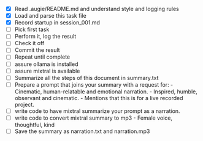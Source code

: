 - [x] Read .augie/README.md and understand style and logging rules
- [x] Load and parse this task file
- [x] Record startup in session_001.md
- [ ] Pick first task
- [ ] Perform it, log the result
- [ ] Check it off
- [ ] Commit the result
- [ ] Repeat until complete
- [ ] assure ollama is installed
- [ ] assure mixtral is available
- [ ] Summarize all the steps of this document in summary.txt
- [ ] Prepare a prompt that joins your summary with a request for:
      - Cinematic, human-relatable and emotional narration.
      - Inspired, humble, observant and cinematic.
      - Mentions that this is for a live recorded project.
- [ ] write code to have mixtral summarize your prompt as a narration.
- [ ] write code to convert mixtral summary to mp3
      - Female voice, thoughtful, kind
- [ ] Save the summary as narration.txt and narration.mp3
